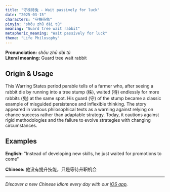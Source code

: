 ```yaml
---
title: "守株待兔 - Wait passively for luck"
date: "2025-03-15"
characters: "守株待兔"
pinyin: "shǒu zhū dài tù"
meaning: "Guard tree wait rabbit"
metaphoric_meaning: "Wait passively for luck"
theme: "Life Philosophy"
---
```


**Pronunciation:** *shǒu zhū dài tù*  
**Literal meaning:** Guard tree wait rabbit

## Origin & Usage

This Warring States period parable tells of a farmer who, after seeing a rabbit die by running into a tree stump (株), waited (待) endlessly for more rabbits (兔) at the same spot. His guard (守) of the stump became a classic example of misguided persistence and inflexible thinking. The story appeared in various philosophical texts as a warning against relying on chance success rather than adaptable strategy. Today, it cautions against rigid methodologies and the failure to evolve strategies with changing circumstances.

## Examples

**English:** "Instead of developing new skills, he just waited for promotions to come"

**Chinese:** 他没有提升技能，只是等待升职机会

---

*Discover a new Chinese idiom every day with our [iOS app](https://apps.apple.com/us/app/daily-chinese-idioms/id6740611324).*
